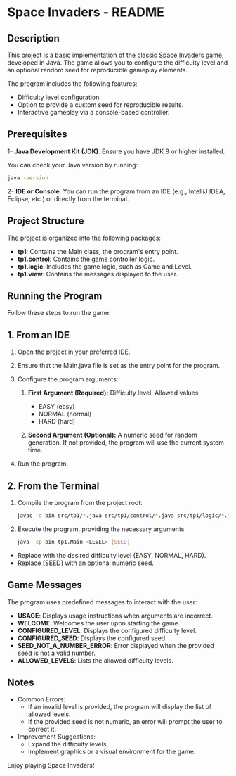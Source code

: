 #  Space Invaders - README
## Description
This project is a basic implementation of the classic Space Invaders game, developed in Java. The game allows you to configure the difficulty level and an optional random seed for reproducible gameplay elements.

The program includes the following features:

- Difficulty level configuration.
- Option to provide a custom seed for reproducible results.
- Interactive gameplay via a console-based controller.

## Prerequisites
1- **Java Development Kit (JDK)**: Ensure you have JDK 8 or higher installed.

   You can check your Java version by running:

```bash
java -version
 ```

2- **IDE or Console**: You can run the program from an IDE (e.g., IntelliJ IDEA, Eclipse, etc.) or directly from the terminal.


## Project Structure 

The project is organized into the following packages:

- **tp1**: Contains the Main class, the program's entry point.
- **tp1.control**: Contains the game controller logic.
- **tp1.logic**: Includes the game logic, such as Game and Level.
- **tp1.view**: Contains the messages displayed to the user.

## Running the Program
Follow these steps to run the game:

## 1. From an IDE

1. Open the project in your preferred IDE.  
2. Ensure that the Main.java file is set as the entry point for the program.  
3. Configure the program arguments:  

   1. **First Argument (Required):** Difficulty level. Allowed values:  
      - EASY (easy)  
      - NORMAL (normal)  
      - HARD (hard)  

   2. **Second Argument (Optional):** A numeric seed for random generation. If not provided, the program will use the current system time.  

4. Run the program.  

## 2. From the Terminal

1. Compile the program from the project root:

```bash
   javac -d bin src/tp1/*.java src/tp1/control/*.java src/tp1/logic/*.java src/tp1/view/*.java
```

2. Execute the program, providing the necessary arguments

```bash
   java -cp bin tp1.Main <LEVEL> [SEED]
```
  - Replace <LEVEL> with the desired difficulty level (EASY, NORMAL, HARD).
  - Replace [SEED] with an optional numeric seed.
## Game Messages

The program uses predefined messages to interact with the user:

- **USAGE**: Displays usage instructions when arguments are incorrect.
- **WELCOME**: Welcomes the user upon starting the game.
- **CONFIGURED_LEVEL**: Displays the configured difficulty level.
- **CONFIGURED_SEED**: Displays the configured seed.
- **SEED_NOT_A_NUMBER_ERROR**: Error displayed when the provided seed is not a valid number.
- **ALLOWED_LEVELS**: Lists the allowed difficulty levels.

## Notes
- Common Errors:
   - If an invalid level is provided, the program will display the list of allowed levels.
   - If the provided seed is not numeric, an error will prompt the user to correct it.
- Improvement Suggestions:
   - Expand the difficulty levels.
   - Implement graphics or a visual environment for the game.

Enjoy playing Space Invaders!
